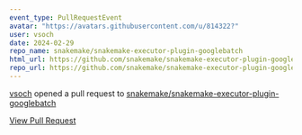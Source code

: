 ```yaml
---
event_type: PullRequestEvent
avatar: "https://avatars.githubusercontent.com/u/814322?"
user: vsoch
date: 2024-02-29
repo_name: snakemake/snakemake-executor-plugin-googlebatch
html_url: https://github.com/snakemake/snakemake-executor-plugin-googlebatch/pull/29
repo_url: https://github.com/snakemake/snakemake-executor-plugin-googlebatch
---
```


<a href='https://github.com/vsoch' target='_blank'>vsoch</a> opened a pull request to <a href='https://github.com/snakemake/snakemake-executor-plugin-googlebatch' target='_blank'>snakemake/snakemake-executor-plugin-googlebatch</a>

<a href='https://github.com/snakemake/snakemake-executor-plugin-googlebatch/pull/29' target='_blank'>View Pull Request</a>